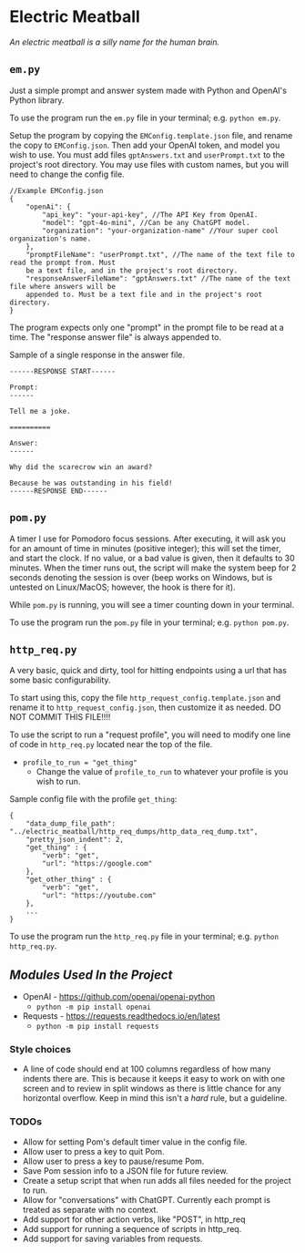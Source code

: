 # Electric Meatball

*An electric meatball is a silly name for the human brain.*

## ```em.py```
Just a simple prompt and answer system made with Python and OpenAI's Python library.

To use the program run the ```em.py``` file in your terminal; e.g. ```python em.py```.

Setup the program by copying the ```EMConfig.template.json``` file, and rename the copy to
```EMConfig.json```. Then add your OpenAI token, and model you wish to use. You must add files
```gptAnswers.txt``` and ```userPrompt.txt``` to the project's root directory. You may use files
with custom names, but you will need to change the config file.

```
//Example EMConfig.json
{
    "openAi": {
        "api_key": "your-api-key", //The API Key from OpenAI.
        "model": "gpt-4o-mini", //Can be any ChatGPT model.
        "organization": "your-organization-name" //Your super cool organization's name.
    },
    "promptFileName": "userPrompt.txt", //The name of the text file to read the prompt from. Must
    be a text file, and in the project's root directory.
    "responseAnswerFileName": "gptAnswers.txt" //The name of the text file where answers will be
    appended to. Must be a text file and in the project's root directory.
}
```

The program expects only one "prompt" in the prompt file to be read at a time. The "response answer
file" is always appended to.

Sample of a single response in the answer file.
```
------RESPONSE START------

Prompt:
------

Tell me a joke.

==========

Answer:
------

Why did the scarecrow win an award? 

Because he was outstanding in his field!
------RESPONSE END------
```


## ```pom.py```
A timer I use for Pomodoro focus sessions. After executing, it will ask you for an amount of time
in minutes (positive integer); this will set the timer, and start the clock. If no value, or a bad
value is given, then it defaults to 30 minutes. When the timer runs out, the script will make the
system beep for 2 seconds denoting the session is over (beep works on Windows, but is untested on
Linux/MacOS; however, the hook is there for it).

While ```pom.py``` is running, you will see a timer counting down in your terminal.

To use the program run the ```pom.py``` file in your terminal; e.g. ```python pom.py```.


## ```http_req.py```
A very basic, quick and dirty, tool for hitting endpoints using a url that has some basic
configurability.

To start using this, copy the file ```http_request_config.template.json``` and rename it to
```http_request_config.json```, then customize it as needed. DO NOT COMMIT THIS FILE!!!!

To use the script to run a "request profile", you will need to modify one line of code in
```http_req.py``` located near the top of the file.
- ```profile_to_run = "get_thing"```
  - Change the value of ```profile_to_run``` to whatever your profile is you wish to run.

Sample config file with the profile ```get_thing```:
```
{
    "data_dump_file_path": "../electric_meatball/http_req_dumps/http_data_req_dump.txt",
    "pretty_json_indent": 2,
    "get_thing" : {
        "verb": "get",
        "url": "https://google.com"
    },
    "get_other_thing" : {
        "verb": "get",
        "url": "https://youtube.com"
    },
    ...
}
```

To use the program run the ```http_req.py``` file in your terminal; e.g. ```python http_req.py```.


## ***Modules Used In the Project***
- OpenAI - https://github.com/openai/openai-python
  - ```python -m pip install openai``` 
- Requests - https://requests.readthedocs.io/en/latest
  - ```python -m pip install requests```

### Style choices
- A line of code should end at 100 columns regardless of how many indents there are. This is
because it keeps it easy to work on with one screen and to review in split windows as there is
little chance for any horizontal overflow. Keep in mind this isn't a *hard* rule, but a
guideline.

### TODOs
- Allow for setting Pom's default timer value in the config file.
- Allow user to press a key to quit Pom.
- Allow user to press a key to pause/resume Pom.
- Save Pom session info to a JSON file for future review.
- Create a setup script that when run adds all files needed for the project to run.
- Allow for "conversations" with ChatGPT. Currently each prompt is treated as separate with no
context.
- Add support for other action verbs, like "POST", in http_req
- Add support for running a sequence of scripts in http_req.
- Add support for saving variables from requests.